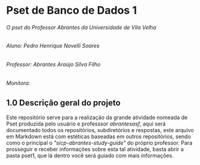 # Pset de Banco de Dados 1
###### O pset do Professor Abrantes da Universidade de Vila Velha
###### Aluno: Pedro Henrique Novelli Soares
###### Professor: Abrantes Araújo Silva Filho
###### Monitora:
## 1.0 Descrição geral do projeto
Este repositório serve para a realização da grande atividade nomeada de Pset produzida pelo usuário e professsor *abrantesasf*, aqui será documentado todos os repositórios, subdiretórios e respostas, este arquivo em Markdown está com estéticas baseadas em outros repositórios, sendo como o principal o *"sicp-abrantes-study-guide"* do próprio professor.
Para prosseguir e receber informações sobre esta tal atividade, basta abrir a pasta pset1, que lá dentro você será guiado com mais informações.
